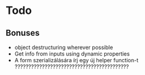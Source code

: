 # Todo

## Bonuses

- object destructuring wherever possible
- Get info from inputs using dynamic properties
- A form szerializálására írj egy új helper function-t ??????????????????????????????????????????
